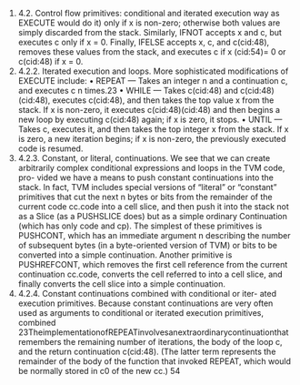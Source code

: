 1. 4.2. Control flow primitives: conditional and iterated execution
way as EXECUTE would do it) only if x is non-zero; otherwise both values
are simply discarded from the stack. Similarly, IFNOT accepts x and c, but
executes c only if x = 0. Finally, IFELSE accepts x, c, and c(cid:48), removes these
values from the stack, and executes c if x (cid:54)= 0 or c(cid:48) if x = 0.
1. 4.2.2. Iterated execution and loops. More sophisticated modifications
of EXECUTE include:
• REPEAT — Takes an integer n and a continuation c, and executes c n
times.23
• WHILE — Takes c(cid:48) and c(cid:48)(cid:48), executes c(cid:48), and then takes the top value x
from the stack. If x is non-zero, it executes c(cid:48)(cid:48) and then begins a new
loop by executing c(cid:48) again; if x is zero, it stops.
• UNTIL — Takes c, executes it, and then takes the top integer x from
the stack. If x is zero, a new iteration begins; if x is non-zero, the
previously executed code is resumed.
1. 4.2.3. Constant, or literal, continuations. We see that we can create
arbitrarily complex conditional expressions and loops in the TVM code, pro-
vided we have a means to push constant continuations into the stack. In fact,
TVM includes special versions of “literal” or “constant” primitives that cut
the next n bytes or bits from the remainder of the current code cc.code into
a cell slice, and then push it into the stack not as a Slice (as a PUSHSLICE
does) but as a simple ordinary Continuation (which has only code and cp).
The simplest of these primitives is PUSHCONT, which has an immediate
argument n describing the number of subsequent bytes (in a byte-oriented
version of TVM) or bits to be converted into a simple continuation. Another
primitive is PUSHREFCONT, which removes the first cell reference from the
current continuation cc.code, converts the cell referred to into a cell slice,
and finally converts the cell slice into a simple continuation.
1. 4.2.4. Constant continuations combined with conditional or iter-
ated execution primitives. Because constant continuations are very often
used as arguments to conditional or iterated execution primitives, combined
23TheimplementationofREPEATinvolvesanextraordinarycontinuationthatremembers
the remaining number of iterations, the body of the loop c, and the return continuation
c(cid:48). (The latter term represents the remainder of the body of the function that invoked
REPEAT, which would be normally stored in c0 of the new cc.)
54

